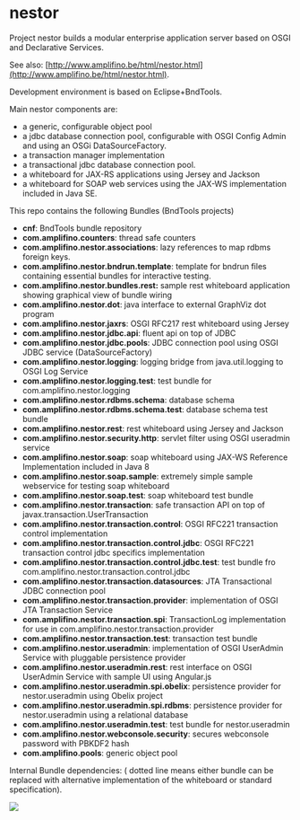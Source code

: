 # nestor #
Project nestor builds a modular enterprise application server based on OSGI and Declarative Services. 

See also: [http://www.amplifino.be/html/nestor.html](http://www.amplifino.be/html/nestor.html).

Development environment is based on Eclipse+BndTools. 

Main nestor components are:

- a generic, configurable object pool
- a jdbc database connection pool, configurable with OSGI Config Admin and using an OSGi DataSourceFactory.
- a transaction manager implementation
- a transactional jdbc database connection pool.
- a whiteboard for JAX-RS applications using Jersey and Jackson
- a whiteboard for SOAP web services using the JAX-WS implementation included in Java SE.

This repo contains the following Bundles (BndTools projects)  

- **cnf**: BndTools bundle repository
- **com.amplifino.counters**: thread safe counters
- **com.amplifino.nestor.associations**: lazy references to map rdbms foreign keys.
- **com.amplifino.nestor.bndrun.template**: template for bndrun files containing essential bundles for interactive testing.
- **com.amplifino.nestor.bundles.rest:** sample rest whiteboard application showing graphical view of bundle wiring
- **com.amplifino.nestor.dot**: java interface to external GraphViz dot program
- **com.amplifino.nestor.jaxrs**: OSGI RFC217 rest whiteboard using Jersey 
- **com.amplifino.nestor.jdbc.api**: fluent api on top of JDBC
- **com.amplifino.nestor.jdbc.pools**: JDBC connection pool using OSGI JDBC service (DataSourceFactory)
- **com.amplifino.nestor.logging**: logging bridge from java.util.logging to OSGI Log Service
- **com.amplifino.nestor.logging.test**: test bundle for com.amplifino.nestor.logging
- **com.amplifino.nestor.rdbms.schema**: database schema
- **com.amplifino.nestor.rdbms.schema.test**: database schema test bundle
- **com.amplifino.nestor.rest**: rest whiteboard using Jersey and Jackson
- **com.amplifino.nestor.security.http**: servlet filter using OSGI useradmin service 
- **com.amplifino.nestor.soap**: soap whiteboard using JAX-WS Reference Implementation included in Java 8
- **com.amplifino.nestor.soap.sample**: extremely simple sample webservice for testing soap whiteboard
- **com.amplifino.nestor.soap.test**: soap whiteboard test bundle
- **com.amplifino.nestor.transaction**: safe transaction API on top of javax.transaction.UserTransaction
- **com.amplifino.nestor.transaction.control**: OSGI RFC221 transaction control implementation
- **com.amplifino.nestor.transaction.control.jdbc**: OSGI RFC221 transaction control jdbc specifics implementation
- **com.amplifino.nestor.transaction.control.jdbc.test**: test bundle fro com.amplifino.nestor.transaction.control.jdbc
- **com.amplifino.nestor.transaction.datasources**: JTA Transactional JDBC connection pool
- **com.amplifino.nestor.transaction.provider**: implementation of OSGI JTA Transaction Service
- **com.amplifino.nestor.transaction.spi**: TransactionLog implementation for use in com.amplifino.nestor.transaction.provider
- **com.amplifino.nestor.transaction.test**: transaction test bundle
- **com.amplifino.nestor.useradmin**: implementation of OSGI UserAdmin Service with pluggable persistence provider
- **com.amplifino.nestor.useradmin.rest**: rest interface on OSGI UserAdmin Service with sample UI using Angular.js
- **com.amplifino.nestor.useradmin.spi.obelix**: persistence provider for nestor.useradmin using Obelix project
- **com.amplifino.nestor.useradmin.spi.rdbms**: persistence provider for nestor.useradmin using a relational database 
- **com.amplifino.nestor.useradmin.test**: test bundle for nestor.useradmin
- **com.amplifino.nestor.webconsole.security**: secures webconsole password with PBKDF2 hash
- **com.amplifino.pools**: generic object pool

Internal Bundle dependencies: ( dotted line means either bundle can be replaced with alternative implementation of the whiteboard or standard specification).

![](https://rawgit.com/Amplifino/nestor/master/nestor.svg)


